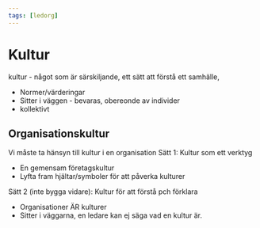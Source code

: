 ```yaml
---
tags: [ledorg]
---
```

# Kultur

kultur - något som är särskiljande, ett sätt att förstå ett samhälle, 
- Normer/värderingar
- Sitter i väggen - bevaras, obereonde av individer
- kollektivt

## Organisationskultur
Vi måste ta hänsyn till kultur i en organisation
Sätt 1:
Kultur som ett verktyg
- En gemensam företagskultur
- Lyfta fram hjältar/symboler för att påverka kulturer

Sätt 2 (inte bygga vidare):
Kultur för att förstå pch förklara
- Organisationer ÄR kulturer
- Sitter i väggarna, en ledare kan ej säga vad en kultur är.
